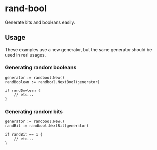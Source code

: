 # rand-bool
Generate bits and booleans easily.

## Usage
These examples use a new generator, but the same generator should be used in real usages.

### Generating random booleans
```
generator := randbool.New()
randBoolean := randbool.NextBool(generator)

if randBoolean {
    // etc...
}
```

### Generating random bits
```
generator := randbool.New()
randBit := randbool.NextBit(generator)

if randBit == 1 {
    // etc...
}
```